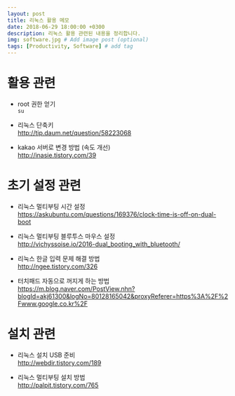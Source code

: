 ```yaml
---
layout: post
title: 리눅스 활용 메모
date: 2018-06-29 18:00:00 +0300
description: 리눅스 활용 관련된 내용을 정리합니다.
img: software.jpg # Add image post (optional)
tags: [Productivity, Software] # add tag
---
```


# 활용 관련
* root 권한 얻기  
`su`  

* 리눅스 단축키   
http://tip.daum.net/question/58223068
* kakao 서버로 변경 방법  (속도 개선)  
http://inasie.tistory.com/39  

# 초기 설정 관련
* 리눅스 멀티부팅 시간 설정  
https://askubuntu.com/questions/169376/clock-time-is-off-on-dual-boot

* 리눅스 멀티부팅 블루투스 마우스 설정  
http://vichyssoise.io/2016-dual_booting_with_bluetooth/

* 리눅스 한글 입력 문제 해결 방법  
http://ngee.tistory.com/326

* 터치패드 자동으로 꺼지게 하는 방법     
https://m.blog.naver.com/PostView.nhn?blogId=akj61300&logNo=80128165042&proxyReferer=https%3A%2F%2Fwww.google.co.kr%2F

# 설치 관련
* 리눅스 설치 USB 준비  
http://webdir.tistory.com/189

* 리눅스 멀티부팅 설치 방법  
http://palpit.tistory.com/765
